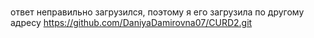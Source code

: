 #
 ответ неправильно загрузился, поэтому я его загрузила по другому адресу
 https://github.com/DaniyaDamirovna07/CURD2.git
#
 
 
